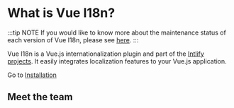 <script setup lang="ts">
import { VPTeamMembers } from 'vitepress/theme'

const members = [
  {
    avatar: 'https://www.github.com/kazupon.png',
    name: "kazupon",
    title: 'Creator of Vue I18n & Intlify project',
    sponsor: 'https://github.com/sponsors/kazupon',
    links: [
      { icon: 'github', link: 'https://github.com/kazupon' },
      { icon: 'twitter', link: 'https://twitter.com/kazu_pon' }
    ]
  },
  {
    avatar: 'https://www.github.com/BobbieGoede.png',
    name: "BobbieGoede",
    title: 'Intlify Core member',
    sponsor: 'https://github.com/sponsors/BobbieGoede',
    links: [
      { icon: 'github', link: 'https://github.com/BobbieGoede' },
      { icon: 'twitter', link: 'https://twitter.com/BobbieGoede' }
    ]
  },
  {
    avatar: 'https://www.github.com/ota-meshi.png',
    name: "Yosuke Ota",
    title: 'Intlify Core member',
    sponsor: 'https://github.com/sponsors/ota-meshi',
    links: [
      { icon: 'github', link: 'https://github.com/ota-meshi' },
      { icon: 'twitter', link: 'https://twitter.com/omoteota' }
    ]
  }
]
</script>

# What is Vue I18n?

:::tip NOTE
If you would like to know more about the maintenance status of each version of Vue I18n, please see [here](./maintenance).
:::

Vue I18n is a Vue.js internationalization plugin and part of the [Intlify projects](https://intlify.dev/). It easily integrates localization features to your Vue.js application.

Go to [Installation](./installation)


## Meet the team

<VPTeamMembers size="small" :members="members" />
